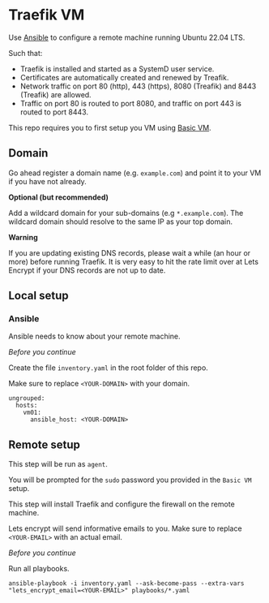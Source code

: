 # Traefik VM

Use [Ansible](https://docs.ansible.com/ansible/latest/index.html) to configure a remote machine running Ubuntu 22.04 LTS.

Such that:

- Traefik is installed and started as a SystemD user service.
- Certificates are automatically created and renewed by Treafik.
- Network traffic on port 80 (http), 443 (https), 8080 (Treafik) and 8443 (Treafik) are allowed.
- Traffic on port 80 is routed to port 8080, and traffic on port 443 is routed to port 8443.

This repo requires you to first setup you VM using [Basic VM](https://github.com/andrtell/basic-vm). 

## Domain

Go ahead register a domain name (e.g. `example.com`) and point it to your VM if you have not already.

**Optional (but recommended)**

Add a wildcard domain for your sub-domains (e.g `*.example.com`). The wildcard domain should resolve to the same IP as your top domain.

**Warning**

If you are updating existing DNS records, please wait a while (an hour or more) before running Traefik. It is very easy to hit the rate limit over at Lets Encrypt if your DNS records are not up to date.

## Local setup

### Ansible

Ansible needs to know about your remote machine.

*Before you continue*

Create the file `inventory.yaml` in the root folder of this repo.

Make sure to replace `<YOUR-DOMAIN>` with your domain.

```
ungrouped:
  hosts:
    vm01:
      ansible_host: <YOUR-DOMAIN>
```

## Remote setup

This step will be run as `agent`.

You will be prompted for the `sudo` password you provided in the `Basic VM` setup.

This step will install Traefik and configure the firewall on the remote machine.

Lets encrypt will send informative emails to you. Make sure to replace `<YOUR-EMAIL>` with an actual email.

*Before you continue*

Run all playbooks.

```
ansible-playbook -i inventory.yaml --ask-become-pass --extra-vars "lets_encrypt_email=<YOUR-EMAIL>" playbooks/*.yaml
```
